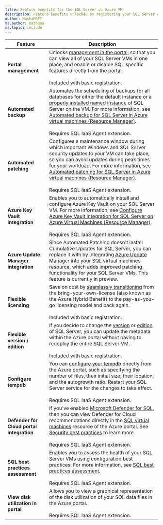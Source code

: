```yaml
---
title: Feature benefits for the SQL Server on Azure VM
description: Feature benefits unlocked by registering your SQL Server on Azure VM with the SQL IaaS Agent extension
author: MashaMSFT
ms.author: mathoma
ms.topic: include
---
```


| Feature | Description |
| --- | --- |
| **Portal management** | Unlocks [management in the portal](../virtual-machines/windows/manage-sql-vm-portal.md), so that you can view all of your SQL Server VMs in one place, and enable or disable SQL specific features directly from the portal. <br /> <br /> Included with basic registration.  |  
| **Automated backup** |Automates the scheduling of backups for all databases for either the default instance or a [properly installed named instance](../virtual-machines/windows/frequently-asked-questions-faq.yml#can-i-use-a-named-instance-of-sql-server-with-the-iaas-extension-) of SQL Server on the VM. For more information, see [Automated backup for SQL Server in Azure virtual machines (Resource Manager)](../virtual-machines/windows/automated-backup-sql-2014.md). <br /> <br /> Requires SQL IaaS Agent extension. |
| **Automated patching** |Configures a maintenance window during which important Windows and SQL Server security updates to your VM can take place, so you can avoid updates during peak times for your workload. For more information, see [Automated patching for SQL Server in Azure virtual machines (Resource Manager)](../virtual-machines/windows/automated-patching.md). <br /> <br /> Requires SQL IaaS Agent extension. |
| **Azure Key Vault integration** |Enables you to automatically install and configure Azure Key Vault on your SQL Server VM. For more information, see [Configure Azure Key Vault integration for SQL Server on Azure Virtual Machines (Resource Manager)](../virtual-machines/windows/azure-key-vault-integration-configure.md). <br /> <br /> Requires SQL IaaS Agent extension. |
| **Azure Update Manager integration** | Since Automated Patching doesn't install Cumulative Updates for SQL Server, you can replace it with by integrating [Azure Update Manager](../virtual-machines/azure-update-manager-sql-vm.md) into your SQL virtual machines resource, which adds improved patching functionality for your SQL Server VMs.  This feature is currently in preview. | 
| **Flexible licensing** | Save on cost by [seamlessly transitioning](../virtual-machines/windows/licensing-model-azure-hybrid-benefit-ahb-change.md) from the bring-your-own-license (also known as the Azure Hybrid Benefit) to the pay-as-you-go licensing model and back again. <br /> <br /> Included with basic registration. | 
| **Flexible version / edition** | If you decide to change the [version](../virtual-machines/windows/change-sql-server-version.md) or [edition](../virtual-machines/windows/change-sql-server-edition.md) of SQL Server, you can update the metadata within the Azure portal without having to redeploy the entire SQL Server VM.  <br /> <br /> Included with basic registration.   | 
| **Configure tempdb** | You can [configure your tempdb](../virtual-machines/windows/manage-sql-vm-portal.md#storage-configuration) directly from the Azure portal, such as specifying the number of files, their initial size, their location, and the autogrowth ratio. Restart your SQL Server service for the changes to take effect. <br /> <br /> Requires SQL IaaS Agent extension.  | 
| **Defender for Cloud portal integration** | If you've enabled [Microsoft Defender for SQL](/azure/defender-for-cloud/defender-for-sql-usage), then you can view Defender for Cloud recommendations directly in the [SQL virtual machines](../virtual-machines/windows/manage-sql-vm-portal.md) resource of the Azure portal. See [Security best practices](../virtual-machines/windows/security-considerations-best-practices.md) to learn more. <br /> <br /> Requires SQL IaaS Agent extension. |
| **SQL best practices assessment** | Enables you to assess the health of your SQL Server VMs using configuration best practices. For more information, see [SQL best practices assessment](../virtual-machines/windows/sql-assessment-for-sql-vm.md). <br /> <br /> Requires SQL IaaS Agent extension. | 
| **View disk utilization in portal** | Allows you to view a graphical representation of the disk utilization of your SQL data files in the Azure portal. <br /> <br /> Requires SQL IaaS Agent extension. | 


